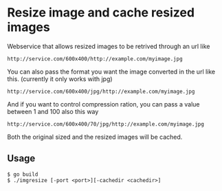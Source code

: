 # Resize image and cache resized images #
Webservice that allows resized images to be retrived through an url like
```
http://service.com/600x400/http://example.com/myimage.jpg
```

You can also pass the format you want the image converted in the url like this.
(currently it only works with jpg)
```
http://service.com/600x400/jpg/http://example.com/myimage.jpg
```

And if you want to control compression ration, you can pass a value between
1 and 100 also this way
```
http://service.com/600x400/70/jpg/http://example.com/myimage.jpg
```


Both the original sized and the resized images will be cached.

## Usage ##
```
$ go build
$ ./imgresize [-port <port>][-cachedir <cachedir>]
```
